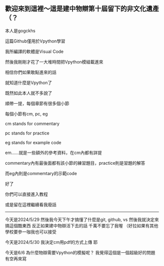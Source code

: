 歡迎來到這裡～這是建中物辯第十屆留下的非文化遺產（？
-
本人是gogckhs

這篇Github僅用於Vpython學習

我所編譯的軟體是Visual Code

然後我剛剛才花了一大堆時間把Vpython模組載進來

相信你們如果敢點進來的話

就知道什麼是Vpython了

既然如此本人就不多說了

順帶一提，每個章節有很多個小節

每個小節有cm, pc, eg

cm stands for commentary

pc stands for practice

eg stands for example code

em......就是一些額外的參考資料，在cm內都有詳提

commentary內有最後面都有該小節的練習題目，practice則是習題的解答

而eg內則是commemtary的示範code

好了

你們可以直接進入教程

或是留在這裡繼續看我廢話

----------------------------------------
今天是2024/5/29
然後我今天下午才搞懂了什麼是git, github, vs
然後我就決定來搞這個酷東西
反正如果建中物辯活下去的話
千萬不要忘了我喔
（好拉如果有其他學校要參一咖我也可以接受

今天是2024/5/30
我決定cm用pdf的方式上傳
耶

今天是6/6
為什麼物辯需要Vpython的模擬呢？
我覺得這個是一個超級好的問題
有空再來寫
